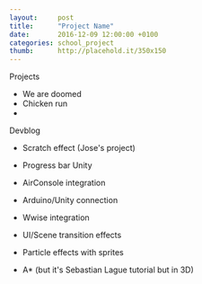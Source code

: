 ```yaml
---
layout:     post
title:      "Project Name"
date:       2016-12-09 12:00:00 +0100
categories: school_project
thumb:      http://placehold.it/350x150
---
```

Projects
- We are doomed
- Chicken run
-

Devblog
- Scratch effect (Jose's project)
- Progress bar Unity
- AirConsole integration
- Arduino/Unity connection
- Wwise integration
- UI/Scene transition effects
- Particle effects with sprites

- A* (but it's Sebastian Lague tutorial but in 3D)